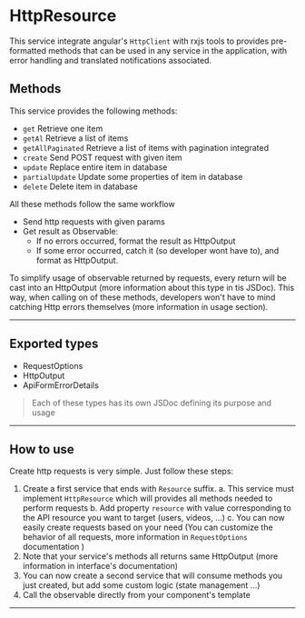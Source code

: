 # HttpResource

This service integrate angular's `HttpClient` with rxjs tools to provides pre-formatted methods that can be used in any service in the application, with error handling and translated notifications associated.

## Methods

This service provides the following methods:

- `get` Retrieve one item
- `getAl` Retrieve a list of items
- `getAllPaginated` Retrieve a list of items with pagination integrated
- `create` Send POST request with given item
- `update` Replace entire item in database
- `partialUpdate` Update some properties of item in database
- `delete` Delete item in database

All these methods follow the same workflow

- Send http requests with given params
- Get result as Observable:
  - If no errors occurred, format the result as HttpOutput
  - If some error occurred, catch it (so developer wont have to), and format as HttpOutput.

To simplify usage of observable returned by requests, every return will be cast into an HttpOutput (more information about this type in tis JSDoc). This way, when calling on of these methods, developers won't have to mind catching Http errors themselves (more information in usage section).

---

## Exported types

- RequestOptions
- HttpOutput
- ApiFormErrorDetails

> Each of these types has its own JSDoc defining its purpose and usage

---

## How to use

Create http requests is very simple. Just follow these steps:

1. Create a first service that ends with `Resource` suffix.
   a. This service must implement `HttpResource` which will provides all methods needed to perform requests
   b. Add property `resource` with value corresponding to the API resource you want to target (users, videos, ...)
   c. You can now easily create requests based on your need (You can customize the behavior of all requests, more information
   in `RequestOptions` documentation )
2. Note that your service's methods all returns same HttpOutput (more information in interface's documentation)
3. You can now create a second service that will consume methods you just created, but add some custom logic (state management ...)
4. Call the observable directly from your component's template

---
